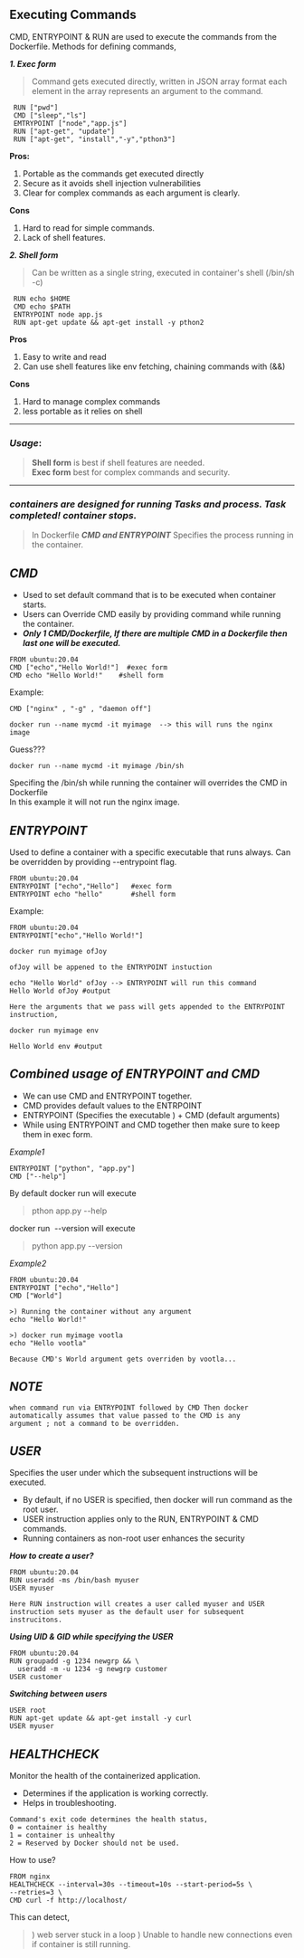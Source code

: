 ## Executing Commands
CMD, ENTRYPOINT & RUN are used to execute the commands from the Dockerfile. Methods for defining commands,

***1. Exec form***
>Command gets executed directly, written in JSON array format each element in the array represents an argument to the command.
```
 RUN ["pwd"]
 CMD ["sleep","ls"]
 EMTRYPOINT ["node","app.js"]
 RUN ["apt-get", "update"] 
 RUN ["apt-get", "install","-y","pthon3"]
```

**Pros:**
1. Portable as the commands get executed directly
2. Secure as it avoids shell injection vulnerabilities
3. Clear for complex commands as each argument is clearly.

**Cons**
1. Hard to read for simple commands.
2. Lack of shell features.

***2. Shell form***
> Can be written as a single string, executed in container's shell (/bin/sh -c) 
```
 RUN echo $HOME
 CMD echo $PATH
 ENTRYPOINT node app.js
 RUN apt-get update && apt-get install -y pthon2
```
**Pros**
1. Easy to write and read
2. Can use shell features like env fetching, chaining commands with (&&)

**Cons**
1. Hard to manage complex commands
2. less portable as it relies on shell
-----------------
### *Usage*:

> **Shell form** is best if shell features are needed.\
> **Exec form** best for complex commands and security.
------------------------
### *containers are designed for running Tasks and process. Task completed! container stops.*
>  In Dockerfile ***CMD and ENTRYPOINT*** Specifies the process running in the container.

## ***CMD***
* Used to set default command that is to be executed when container starts.
* Users can Override CMD easily by providing command while running the container.
* ***Only 1 CMD/Dockerfile, If there are multiple CMD in a Dockerfile then last one will be executed.***

```
FROM ubuntu:20.04 
CMD ["echo","Hello World!"]  #exec form 
CMD echo "Hello World!"    #shell form 
```
Example:
```
CMD ["nginx" , "-g" , "daemon off"]

docker run --name mycmd -it myimage  --> this will runs the nginx image
```
Guess???
```
docker run --name mycmd -it myimage /bin/sh 
```
Specifing the /bin/sh while running the container will overrides the CMD in Dockerfile \
In this example it will not run the nginx image.


## ***ENTRYPOINT***
Used to define a container with a specific executable that runs always. Can be overridden by providing --entrypoint flag.

```
FROM ubuntu:20.04
ENTRYPOINT ["echo","Hello"]   #exec form
ENTRYPOINT echo "hello"       #shell form
```
Example:
```
FROM ubuntu:20.04
ENTRYPOINT["echo","Hello World!"]
```
```
docker run myimage ofJoy
```
```
ofJoy will be appened to the ENTRYPOINT instuction

echo "Hello World" ofJoy --> ENTRYPOINT will run this command 
Hello World ofJoy #output

Here the arguments that we pass will gets appended to the ENTRYPOINT instruction,

docker run myimage env 

Hello World env #output
```
## ***Combined usage of ENTRYPOINT and CMD***
* We can use CMD and ENTRYPOINT together.
* CMD provides default values to the ENTRPOINT
* ENTRYPOINT (Specifies the executable ) + 
CMD (default arguments) 
* While using ENTRYPOINT and CMD together then make sure to keep them in exec form.

*Example1*
```
ENTRYPOINT ["python", "app.py"]
CMD ["--help"]
```
By default docker run will execute 
 > pthon app.py --help

docker run <image> --version will execute 
> python app.py --version

*Example2*
```
FROM ubuntu:20.04
ENTRYPOINT ["echo","Hello"]
CMD ["World"]

>) Running the container without any argument 
echo "Hello World!"

>) docker run myimage vootla
echo "Hello vootla"

Because CMD's World argument gets overriden by vootla... 
```
## ***NOTE***
```
when command run via ENTRYPOINT followed by CMD Then docker automatically assumes that value passed to the CMD is any
argument ; not a command to be overridden.
```
## ***USER***

Specifies the user under which the subsequent instructions will be executed. 
* By default, if no USER is specified, then docker will run command as the root user.
* USER instruction applies only to the RUN, ENTRYPOINT & CMD commands.
 * Running containers as non-root user enhances the security

***How to create a user?***
```
FROM ubuntu:20.04
RUN useradd -ms /bin/bash myuser
USER myuser

Here RUN instruction will creates a user called myuser and USER 
instruction sets myuser as the default user for subsequent instrucitons. 
```
***Using UID & GID while specifying the USER***
```
FROM ubuntu:20.04
RUN groupadd -g 1234 newgrp && \
  useradd -m -u 1234 -g newgrp customer
USER customer
```
***Switching between users***
```
USER root
RUN apt-get update && apt-get install -y curl
USER myuser 
```
## ***HEALTHCHECK***
Monitor the health of the containerized application.
* Determines if the application is working correctly.
* Helps in troubleshooting.
```
Command's exit code determines the health status,
0 = container is healthy
1 = container is unhealthy
2 = Reserved by Docker should not be used.
```
How to use?
```
FROM nginx
HEALTHCHECK --interval=30s --timeout=10s --start-period=5s \
--retries=3 \
CMD curl -f http://localhost/ 
```
This can detect,

>) web server stuck in a loop
>) Unable to handle new connections even if container is still running.


